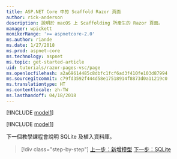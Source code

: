 ```yaml
---
title: ASP.NET Core 中的 Scaffold Razor 頁面
author: rick-anderson
description: 說明於 macOS 上 Scaffolding 所產生的 Razor 頁面。
manager: wpickett
monikerRange: '>= aspnetcore-2.0'
ms.author: riande
ms.date: 1/27/2018
ms.prod: aspnet-core
ms.technology: aspnet
ms.topic: get-started-article
uid: tutorials/razor-pages-vsc/page
ms.openlocfilehash: a2a69614485c8dbfc1fcf6ad3f410fe103d87994
ms.sourcegitcommit: c79fd3592f444d58e17518914f8873d0a11219c0
ms.translationtype: HT
ms.contentlocale: zh-TW
ms.lasthandoff: 04/18/2018
---
```

[!INCLUDE [model1](../../includes/RP/page1.md)]

[!INCLUDE [model1](../../includes/RP/page2.md)]

下一個教學課程會說明 SQLite 及植入資料庫。

> [!div class="step-by-step"]
> [上一步：新增模型](xref:tutorials/razor-pages-vsc/model)
> [下一步：SQLite](xref:tutorials/razor-pages-vsc/sql)
